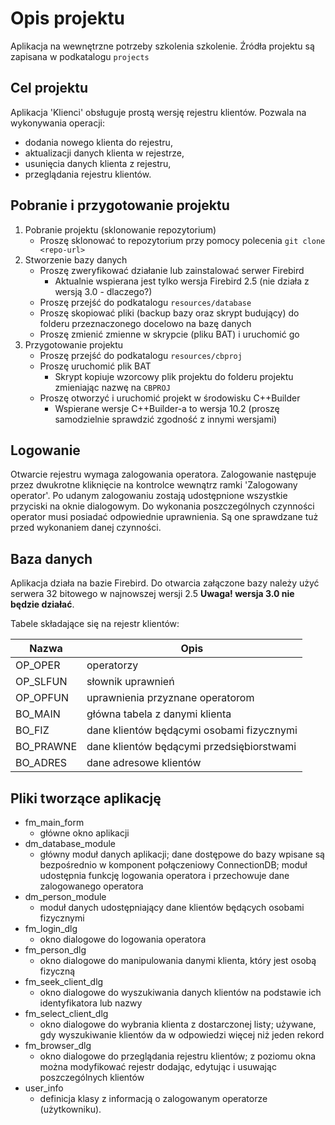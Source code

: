 ﻿# Opis projektu

Aplikacja na wewnętrzne potrzeby szkolenia szkolenie. Źródła projektu są zapisana w podkatalogu `projects`

## Cel projektu

Aplikacja 'Klienci' obsługuje prostą wersję rejestru klientów. Pozwala na wykonywania operacji:
- dodania nowego klienta do rejestru,
- aktualizacji danych klienta w rejestrze,
- usunięcia danych klienta z rejestru,
- przeglądania rejestru klientów.

## Pobranie i przygotowanie projektu

1) Pobranie projektu (sklonowanie repozytorium)
	* Proszę sklonować to repozytorium przy pomocy polecenia ```git clone <repo-url>```
2) Stworzenie bazy danych
	* Proszę zweryfikować działanie lub zainstalować serwer Firebird
		* Aktualnie wspierana jest tylko wersja Firebird 2.5 (nie działa z wersją 3.0 - dlaczego?)
	* Proszę przejść do podkatalogu `resources/database` 
	* Proszę skopiować pliki (backup bazy oraz skrypt budujący) do folderu przeznaczonego docelowo na bazę danych
	* Proszę zmienić zmienne w skrypcie (pliku BAT) i uruchomić go
3) Przygotowanie projektu
	* Proszę przejść do podkatalogu `resources/cbproj`
	* Proszę uruchomić plik BAT
		* Skrypt kopiuje wzorcowy plik projektu do folderu projektu zmieniając nazwę na ```CBPROJ```
	* Proszę otworzyć i uruchomić projekt w środowisku C++Builder
		* Wspierane wersje C++Builder-a to wersja 10.2 (proszę samodzielnie sprawdzić zgodność z innymi wersjami)

	
## Logowanie

Otwarcie rejestru wymaga zalogowania operatora. Zalogowanie następuje przez dwukrotne kliknięcie na kontrolce wewnątrz ramki 'Zalogowany operator'. Po udanym zalogowaniu zostają udostępnione wszystkie przyciski na oknie dialogowym. Do wykonania poszczególnych czynności operator musi posiadać odpowiednie uprawnienia. Są one sprawdzane tuż przed wykonaniem danej czynności.

## Baza danych

Aplikacja działa na bazie Firebird. Do otwarcia załączone bazy należy użyć serwera 32 bitowego w najnowszej wersji 2.5 **Uwaga! wersja 3.0 nie będzie działać**.

Tabele składające się na rejestr klientów:

| Nazwa | Opis |
| --- | --- |
| OP_OPER | operatorzy |
| OP_SLFUN | słownik uprawnień |
| OP_OPFUN | uprawnienia przyznane operatorom |
| BO_MAIN | główna tabela z danymi klienta |
| BO_FIZ | dane klientów będącymi osobami fizycznymi |
| BO_PRAWNE | dane klientów będącymi przedsiębiorstwami |
| BO_ADRES | dane adresowe klientów |


## Pliki tworzące aplikację

* fm_main_form 
   - główne okno aplikacji
* dm_database_module 
   - główny moduł danych aplikacji; dane dostępowe do bazy wpisane są bezpośrednio w komponent połączeniowy ConnectionDB; moduł udostępnia funkcję logowania operatora i przechowuje dane zalogowanego operatora
* dm_person_module
   - moduł danych udostępniający dane klientów będących osobami fizycznymi
* fm_login_dlg
   - okno dialogowe do logowania operatora
* fm_person_dlg
   - okno dialogowe do manipulowania danymi klienta, który jest osobą fizyczną
* fm_seek_client_dlg
   - okno dialogowe do wyszukiwania danych klientów na podstawie ich identyfikatora lub nazwy
* fm_select_client_dlg
   - okno dialogowe do wybrania klienta z dostarczonej listy; używane, gdy wyszukiwanie klientów da w odpowiedzi więcej niż jeden rekord
* fm_browser_dlg
   - okno dialogowe do przeglądania rejestru klientów; z poziomu okna można modyfikować
   rejestr dodając, edytując i usuwając poszczególnych klientów
* user_info
   - definicja klasy z informacją o zalogowanym operatorze (użytkowniku).
